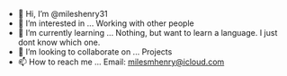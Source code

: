 - 👋 Hi, I’m @mileshenry31
- 👀 I’m interested in ... Working with other people
- 🌱 I’m currently learning ... Nothing, but want to learn a language. I just dont know which one.
- 💞️ I’m looking to collaborate on ... Projects
- 📫 How to reach me ... Email: milesmhenry@icloud.com

